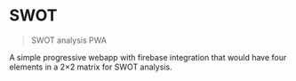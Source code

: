 # SWOT
> SWOT analysis PWA

A simple progressive webapp with firebase integration that would have four elements in a 2×2 matrix for SWOT analysis.
